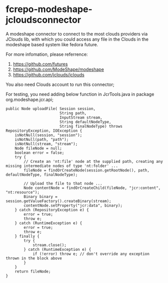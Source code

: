 fcrepo-modeshape-jcloudsconnector
=================================
A modeshape connector to connect to the most clouds providers via JClouds lib, with which you could access any file in the Clouds in the modeshape based system like fedora future.

For more infomation, please referrence:
1) https://github.com/futures
2) https://github.com/ModeShape/modeshape
3) https://github.com/jclouds/jclouds


You also need Clouds account to run this connector;

For testing, you need adding below function in JcrTools.java in package org.modeshape.jcr.api;

    public Node uploadFile( Session session,
                            String path,
                            InputStream stream,
                            String defaultNodeType,
                            String finalNodeType) throws RepositoryException, IOException {
        isNotNull(session, "session");
        isNotNull(path, "path");
        isNotNull(stream, "stream");
        Node fileNode = null;
        boolean error = false;
        try {
            // Create an 'nt:file' node at the supplied path, creating any missing intermediate nodes of type 'nt:folder' ...
            fileNode = findOrCreateNode(session.getRootNode(), path, defaultNodeType, finalNodeType);

            // Upload the file to that node ...
            Node contentNode = findOrCreateChild(fileNode, "jcr:content", "nt:resource");
            Binary binary = session.getValueFactory().createBinary(stream);
            contentNode.setProperty("jcr:data", binary);
        } catch (RepositoryException e) {
            error = true;
            throw e;
        } catch (RuntimeException e) {
            error = true;
            throw e;
        } finally {
            try {
                stream.close();
            } catch (RuntimeException e) {
                if (!error) throw e; // don't override any exception thrown in the block above
            }
        }
        return fileNode;
    }
